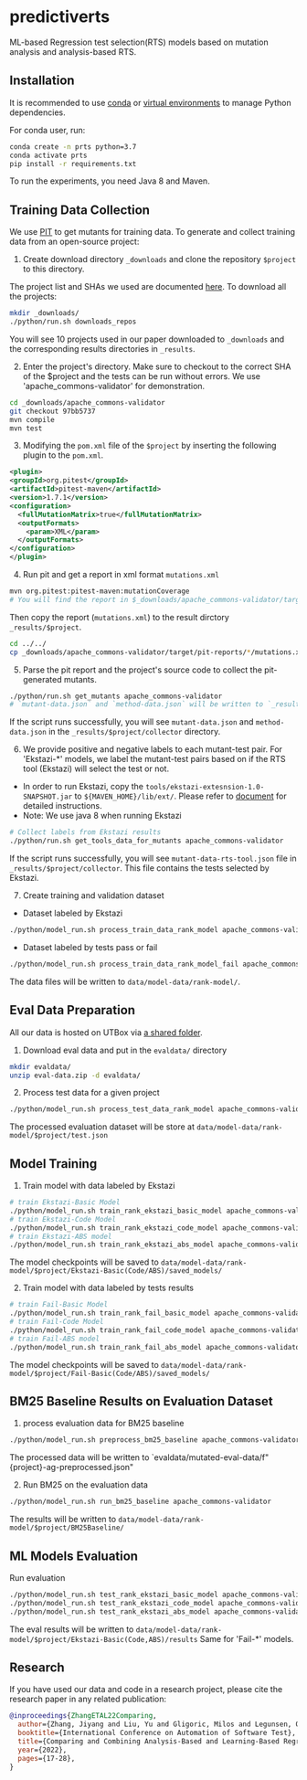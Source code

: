 # predictiverts

ML-based Regression test selection(RTS) models based on mutation analysis and analysis-based RTS.

## Installation

It is recommended to use [conda](https://docs.conda.io/en/latest/) or [virtual environments](https://realpython.com/python-virtual-environments-a-primer/) to manage Python dependencies.

For conda user, run:

```bash
conda create -n prts python=3.7
conda activate prts
pip install -r requirements.txt
```

To run the experiments, you need Java 8 and Maven.

## Training Data Collection

We use [PIT](https://pitest.org/) to get mutants for training data. To generate and collect training data from an open-source project:

1. Create download directory `_downloads` and clone the repository `$project` to this directory.

The project list and SHAs we used are documented [here](https://github.com/EngineeringSoftware/predictiverts/blob/43c65cc9bb2b7e1379e101457a734b7b2e01ad25/python/pts/main.py#L34).
To download all the projects:

```bash
mkdir _downloads/
./python/run.sh downloads_repos
```

You will see 10 projects used in our paper downloaded to `_downloads` and the corresponding results directories in `_results`.

2. Enter the project's directory. Make sure to checkout to the correct SHA of the $project and the tests can be run without errors.
   We use 'apache_commons-validator' for demonstration.

```bash
cd _downloads/apache_commons-validator
git checkout 97bb5737
mvn compile
mvn test
```

3. Modifying the `pom.xml` file of the `$project` by inserting the following plugin to the `pom.xml`.

```xml
<plugin>
<groupId>org.pitest</groupId>
<artifactId>pitest-maven</artifactId>
<version>1.7.1</version>
<configuration>
  <fullMutationMatrix>true</fullMutationMatrix>
  <outputFormats>
    <param>XML</param>
  </outputFormats>
</configuration>
</plugin>
```

4. Run pit and get a report in xml format `mutations.xml`

```bash
mvn org.pitest:pitest-maven:mutationCoverage
# You will find the report in $_downloads/apache_commons-validator/target/pit-reports/$date/mutations.xml
```

Then copy the report (`mutations.xml`) to the result dirctory `_results/$project`.

```bash
cd ../../
cp _downloads/apache_commons-validator/target/pit-reports/*/mutations.xml _results/apache_commons-validator/
```

5. Parse the pit report and the project's source code to collect the pit-generated mutants.

```bash
./python/run.sh get_mutants apache_commons-validator
# `mutant-data.json` and `method-data.json` will be written to `_results/apache_commons-validator/collector` directory.
```

If the script runs successfully, you will see `mutant-data.json` and `method-data.json` in the `_results/$project/collector` directory.

6. We provide positive and negative labels to each mutant-test pair. For 'Ekstazi-\*' models, we label the mutant-test pairs based on if the RTS tool (Ekstazi) will select the test or not.

- In order to run Ekstazi, copy the `tools/ekstazi-extesnsion-1.0-SNAPSHOT.jar` to `${MAVEN_HOME}/lib/ext/`. Please refer to [document](tools/xts-extension/README.md) for detailed instructions.
- Note: We use java 8 when running Ekstazi

```bash
# Collect labels from Ekstazi results
./python/run.sh get_tools_data_for_mutants apache_commons-validator
```

If the script runs successfully, you will see `mutant-data-rts-tool.json` file in `_results/$project/collector`. This file contains the tests selected by Ekstazi.

7. Create training and validation dataset

- Dataset labeled by Ekstazi

```bash
./python/model_run.sh process_train_data_rank_model apache_commons-validator
```

- Dataset labeled by tests pass or fail

```bash
./python/model_run.sh process_train_data_rank_model_fail apache_commons-validator
```

The data files will be written to `data/model-data/rank-model/`.

## Eval Data Preparation

[sec-downloads]: #data-downloads

All our data is hosted on UTBox via [a shared folder](https://utexas.box.com/s/p0uvysksey7iz0l3fxxqo3k6p6xt78ji).

1. Download eval data and put in the `evaldata/` directory

```bash
mkdir evaldata/
unzip eval-data.zip -d evaldata/
```

2. Process test data for a given project

```bash
./python/model_run.sh process_test_data_rank_model apache_commons-validator
```

The processed evaluation dataset will be store at `data/model-data/rank-model/$project/test.json`

## Model Training

1. Train model with data labeled by Ekstazi

```bash
# train Ekstazi-Basic Model
./python/model_run.sh train_rank_ekstazi_basic_model apache_commons-validator
# train Ekstazi-Code Model
./python/model_run.sh train_rank_ekstazi_code_model apache_commons-validator
# train Ekstazi-ABS model
./python/model_run.sh train_rank_ekstazi_abs_model apache_commons-validator
```

The model checkpoints will be saved to `data/model-data/rank-model/$project/Ekstazi-Basic(Code/ABS)/saved_models/`

2. Train model with data labeled by tests results

```bash
# train Fail-Basic Model
./python/model_run.sh train_rank_fail_basic_model apache_commons-validator
# train Fail-Code Model
./python/model_run.sh train_rank_fail_code_model apache_commons-validator
# train Fail-ABS model
./python/model_run.sh train_rank_fail_abs_model apache_commons-validator
```

The model checkpoints will be saved to `data/model-data/rank-model/$project/Fail-Basic(Code/ABS)/saved_models/`

## BM25 Baseline Results on Evaluation Dataset

1. process evaluation data for BM25 baseline

```bash
./python/model_run.sh preprocess_bm25_baseline apache_commons-validator
```

The processed data will be written to `evaldata/mutated-eval-data/f"{project}-ag-preprocessed.json"

2. Run BM25 on the evaluation data

```bash
./python/model_run.sh run_bm25_baseline apache_commons-validator
```

The results will be written to `data/model-data/rank-model/$project/BM25Baseline/`

## ML Models Evaluation

Run evaluation

```bash
./python/model_run.sh test_rank_ekstazi_basic_model apache_commons-validator
./python/model_run.sh test_rank_ekstazi_code_model apache_commons-validator
./python/model_run.sh test_rank_ekstazi_abs_model apache_commons-validator
```

The eval results will be written to `data/model-data/rank-model/$project/Ekstazi-Basic(Code,ABS)/results`
Same for 'Fail-\*' models.

## Research

If you have used our data and code in a research project, please cite
the research paper in any related publication:

```bibtex
@inproceedings{ZhangETAL22Comparing,
  author={Zhang, Jiyang and Liu, Yu and Gligoric, Milos and Legunsen, Owolabi and Shi, August},
  booktitle={International Conference on Automation of Software Test},
  title={Comparing and Combining Analysis-Based and Learning-Based Regression Test Selection},
  year={2022},
  pages={17-28},
}
```
